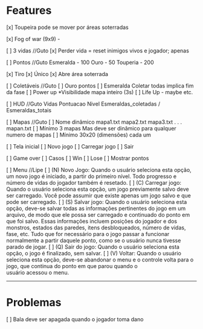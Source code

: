 # Features

[x] Toupeira pode se mover por áreas soterradas
	
[x] Fog of war (9x9) - 

[ ] 3 vidas //Guto
    [x] Perder vida = reset inimigos vivos e jogador; apenas

[ ] Pontos //Guto
    Esmeralda - 100
    Ouro - 50
    Touperia - 200

[x] Tiro
    [x] Único
    [x] Abre área soterrada

[ ] Coletáveis //Guto
    [ ] Ouro
        pontos
    [ ] Esmeralda
        Coletar todas implica fim da fase
    [ ] Power up
        *Visibilidade mapa inteiro (3s)
    [ ] Life Up - maybe
        etc.
        
[ ] HUD //Guto
    Vidas
    Pontuacao
    Nivel
    Esmeraldas_coletadas / Esmeraldas_totais
    
[ ] Mapas //Guto
    [ ] Nome dinâmico
        mapa1.txt
        mapa2.txt
        mapa3.txt
        .
        .
        .
        mapan.txt
    [ ] Mínimo 3 mapas
        Mas deve ser dinâmico para qualquer numero de mapas
    [ ] Mínimo 30x20 (dimensões) cada um
    
[ ] Tela inicial
    [ ] Novo jogo
    [ ] Carregar jogo
    [ ] Sair

[ ] Game over
    [ ] Casos
        [ ] Win
        [ ] Lose
    [ ] Mostrar pontos
    
[ ] Menu  //Lipe
    [ ] (N) Novo Jogo: Quando o usuário seleciona esta opção, um novo jogo é iniciado, a partir do
primeiro nível. Todo progresso e número de vidas do jogador também é resetado.
    [ ] (C) Carregar jogo: Quando o usuário seleciona esta opção, um jogo previamente salvo deve ser
carregado. Você pode assumir que existe apenas um jogo salvo e que pode ser carregado.
    [ ] (S) Salvar jogo: Quando o usuário seleciona esta opção, deve-se salvar todas as informações
pertinentes do jogo em um arquivo, de modo que ele possa ser carregado e continuado do ponto
em que foi salvo. Essas informações incluem posições do jogador e dos monstros, estados das
paredes, itens desbloqueados, número de vidas, fase, etc. Tudo que for necessário para o jogo
passar a funcionar normalmente a partir daquele ponto, como se o usuário nunca tivesse parado de
jogar.
    [ ] (Q) Sair do jogo: Quando o usuário seleciona esta opção, o jogo é finalizado, sem salvar.
    [ ] (V) Voltar: Quando o usuário seleciona esta opção, deve-se abandonar o menu e o controle volta
para o jogo, que continua do ponto em que parou quando o usuário acessou o menu.

---

# Problemas

[ ] Bala deve ser apagada quando o jogador toma dano
